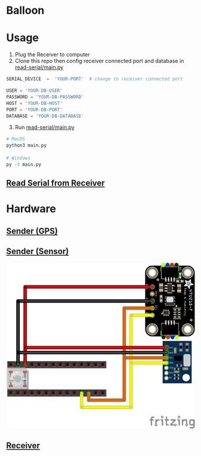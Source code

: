 # Balloon

# Usage

 1. Plug the Receiver to computer
 2. Clone this repo then config receiver connected port and database in [read-serial/main.py](https://github.com/dekdew/balloon/blob/master/read-serial/main.py "main.py")
```python
SERIAL_DEVICE  =  'YOUR-PORT'  # change to receiver connected port
```
```python
USER = 'YOUR-DB-USER'
PASSWORD = 'YOUR-DB-PASSWORD'
HOST = 'YOUR-DB-HOST'
PORT = 'YOUR-DB-PORT'
DATABASE = 'YOUR-DB-DATABASE'
```
 3. Run [read-serial/main.py](https://github.com/dekdew/balloon/blob/master/read-serial/main.py "main.py")
```python
# MacOS
python3 main.py

# Windows
py -3 main.py
```

## [Read Serial from Receiver](https://github.com/dekdew/balloon/tree/master/read-serial)

# Hardware

## [Sender (GPS)](https://github.com/dekdew/balloon/tree/master/sender-gps)

## [Sender (Sensor)](https://github.com/dekdew/balloon/tree/master/sender-sensor)
![enter image description here](https://raw.githubusercontent.com/dekdew/balloon/master/assets/sernder-sensor.png)

## [Receiver](https://github.com/dekdew/balloon/tree/master/receiver)
